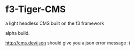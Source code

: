 # f3-Tiger-CMS
a light headless CMS built on the f3 framework


alpha build.

http://cms.dev/json should give you a json error message :)